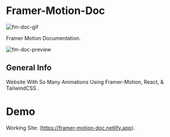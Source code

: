 # Framer-Motion-Doc

![fm-doc-gif](https://user-images.githubusercontent.com/75238302/185779306-1ce00364-0cca-4bee-8ac3-87469740c53f.gif)

Framer Motion Documentation.

![fm-doc-preview](https://user-images.githubusercontent.com/75238302/185780050-fe4e310c-fcd9-4f3d-8ec4-4848be3347a7.png)

## General Info

Website With So Many Animations Using Framer-Motion, React, & TailwindCSS .

# Demo

Working Site: (https://framer-motion-doc.netlify.app).
